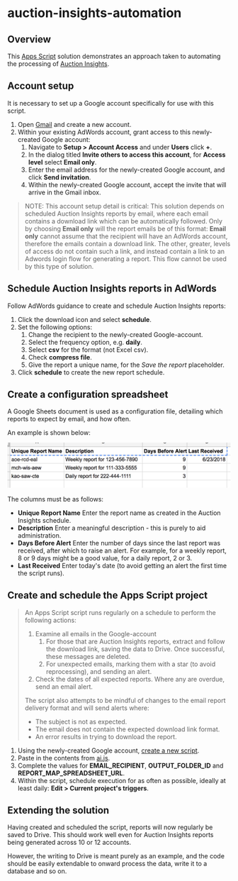 # auction-insights-automation

## Overview

This [Apps Script](https://developers.google.com/apps-script/) solution demonstrates an approach taken to automating the processing of [Auction Insights](https://support.google.com/adwords/answer/2579754).

## Account setup

It is necessary to set up a Google account specifically for use with this script.

1.  Open [Gmail](https://www.gmail.com/) and create a new account.
1.  Within your existing AdWords account, grant access to this newly-created Google account:
    1.  Navigate to **Setup > Account Access** and under **Users** click **+**.
    1.  In the dialog titled **Invite others to access this account**, for **Access level** select **Email only**.
    1.  Enter the email address for the newly-created Google account, and click **Send invitation**.
    1.  Within the newly-created Google account, accept the invite that will arrive in the Gmail inbox.
    
> NOTE: This account setup detail is critical: This solution depends on scheduled Auction Insights reports by email, where
> each email contains a download link which can be automatically followed. Only by choosing **Email only** will the report
> emails be of this format: **Email only** cannot assume that the recipient will have an AdWords account, therefore the emails
> contain a download link. The other, greater, levels of access do not contain such a link, and instead contain a link to an
> Adwords login flow for generating a report. This flow cannot be used by this type of solution.

## Schedule Auction Insights reports in AdWords

Follow AdWords guidance to create and schedule Auction Insights reports:

1.  Click the download icon and select **schedule**.
1.  Set the following options:
    1.  Change the recipient to the newly-created Google-account.
    1.  Select the frequency option, e.g. **daily**.
    1.  Select **csv** for the format (not Excel csv).
    1.  Check **compress file**.
    1.  Give the report a unique name, for the *Save the report* placeholder.
1.  Click **schedule** to create the new report schedule.

## Create a configuration spreadsheet

A Google Sheets document is used as a configuration file, detailing which reports to expect by email, and how often.

An example is shown below:

![configuration sheet](sheet.png)

The columns must be as follows:

*   **Unique Report Name** Enter the report name as created in the Auction Insights schedule.
*   **Description** Enter a meaningful description - this is purely to aid administration.
*   **Days Before Alert** Enter the number of days since the last report was received, after which to raise an alert. For
    example, for a weekly report, 8 or 9 days might be a good value, for a daily report, 2 or 3.
*   **Last Received** Enter today's date (to avoid getting an alert the first time the script runs).

## Create and schedule the Apps Script project

> An Apps Script script runs regularly on a schedule to perform the following actions:
>
> 1.  Examine all emails in the Google-account
>     1.  For those that are Auction Insights reports, extract and follow the download link, saving the data to Drive. Once
>         successful, these messages are deleted.
>     1.  For unexpected emails, marking them with a star (to avoid reprocessing), and sending an alert.
> 1.  Check the dates of all expected reports. Where any are overdue, send an email alert.
>
> The script also attempts to be mindful of changes to the email report delivery format and will send alerts where:
>
> *   The subject is not as expected.
> *   The email does not contain the expected download link format.
> *   An error results in trying to download the report.

1.  Using the newly-created Google account, [create a new script](https://script.google.com).
1.  Paste in the contents from [ai.js](https://github.com/plemont/auction-insights-automation/blob/master/ai.js).
1.  Complete the values for **EMAIL_RECIPIENT**, **OUTPUT_FOLDER_ID** and **REPORT_MAP_SPREADSHEET_URL**.
1.  Within the script, schedule execution for as often as possible, ideally at least daily: **Edit > Current project's triggers**.

## Extending the solution

Having created and scheduled the script, reports will now regularly be saved to Drive. This should work well even for
Auction Insights reports being generated across 10 or 12 accounts.

However, the writing to Drive is meant purely as an example, and the code should be easily extendable to onward process the
data, write it to a database and so on.

